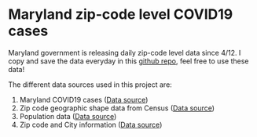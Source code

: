 # Maryland zip-code level COVID19 cases #

Maryland government is releasing daily zip-code level data since 4/12. I copy and save the data everyday in this [github repo](https://github.com/wckdouglas/covid19_MD/tree/master/data), feel free to use these data!

The different data sources used in this project are:

1. Maryland COVID19 cases ([Data source](https://coronavirus.maryland.gov/))
2. Zip code geographic shape data from Census ([Data source](https://www2.census.gov/geo/tiger/TIGER2019/ZCTA5/tl_2019_us_zcta510.zip))
3. Population data ([Data source](https://www.maryland-demographics.com/zip_codes_by_population))
4. Zip code and City information ([Data source](https://public.opendatasoft.com/explore/dataset/us-zip-code-latitude-and-longitude/table/))
